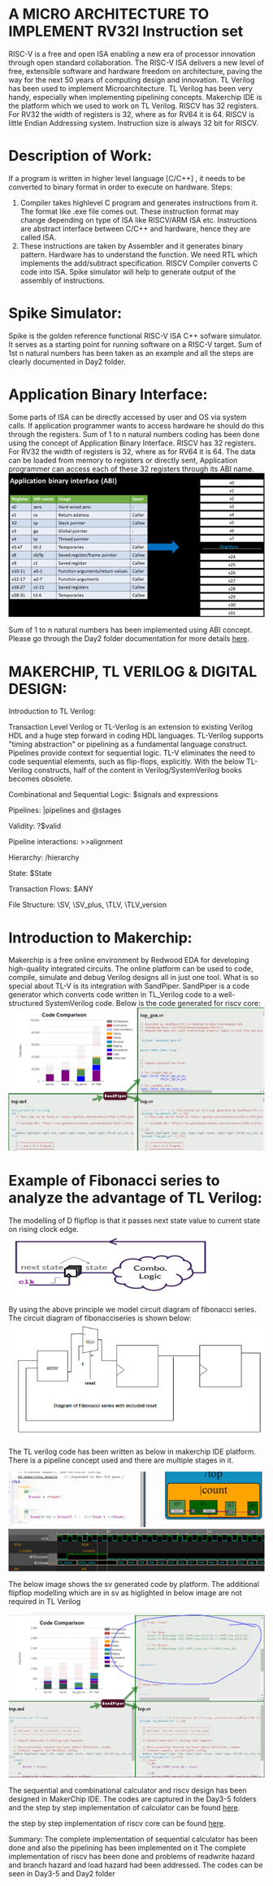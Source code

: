 # A MICRO ARCHITECTURE TO IMPLEMENT RV32I Instruction set  

RISC-V is a free and open ISA enabling a new era of processor innovation through open standard collaboration. The RISC-V ISA delivers a new level of free, extensible software and hardware freedom on architecture, paving the way for the next 50 years of computing design and innovation. TL Verilog has been used to implement Microarchitecture. TL Verilog has been very handy, especially when implementing pipelining concepts. Makerchip IDE is the platform which we used to work on TL Verilog. RISCV has 32 registers. For RV32 the width of registers is 32, where as for RV64 it is 64. RISCV is little Endian Addressing system. Instruction size is always 32 bit for RISCV. 

#  Description of Work:
 If a program is written in higher level language [C/C++] , it needs to be converted to binary format in order to execute on hardware. Steps:
1) Compiler takes highlevel C program and generates instructions from it. The format like .exe file comes out. These instruction format may change depending on type of ISA like RISCV/ARM ISA etc. Instructions are abstract interface between C/C++ and hardware, hence they are called ISA. 
2) These instructions are taken by Assembler and it generates binary pattern. Hardware has to understand the function. We need RTL which implements the add/subtract specification.
RISCV  Compiler converts C code into ISA. Spike simulator will help to generate output of the assembly of instructions.

# Spike Simulator:
Spike is the golden reference functional RISC-V ISA C++ sofware simulator. It serves as a starting point for running software on a RISC-V target. Sum of 1st n natural numbers has been taken as an example and all the steps are clearly documented in Day2 folder.

# Application Binary Interface: 
 Some parts of ISA  can be directly accessed by user and OS via system calls. If application programmer wants to access hardware he should do this through the registers. Sum of 1 to n natural numbers coding has been done using the concept of Application Binary Interface. RISCV has 32 registers. For RV32 the width of registers is 32, where as for RV64 it is 64. The data can be loaded from memory to registers or directly sent, Application programmer can access each of these 32 registers through its ABI name. 
![applicationbinaryinterface](applicationbinaryinterface.PNG) 



Sum of 1 to n natural numbers has been implemented using ABI concept. Please go through the Day2 folder documentation for more details [here](https://github.com/RISCV-MYTH-WORKSHOP/riscv_myth_workshop_dec20-karthikvnit/blob/master/Day2/github2.docx). 

#  MAKERCHIP, TL VERILOG & DIGITAL DESIGN: 

Introduction to TL Verilog:

Transaction Level Verilog or TL-Verilog is an extension to existing Verilog HDL and a huge step forward in coding HDL languages. TL-Verilog supports "timing abstraction" or pipelining as a fundamental language construct. Pipelines provide context for sequential logic. TL-V eliminates the need to code sequential elements, such as flip-flops, explicitly. With the below TL-Verilog constructs, half of the content in  Verilog/SystemVerilog books becomes obsolete.

Combinational and Sequential Logic: $signals and expressions

Pipelines: |pipelines and @stages

Validity: ?$valid

Pipeline interactions: >>alignment

Hierarchy: /hierarchy

State: $State

Transaction Flows: $ANY

File Structure: \SV, \SV_plus, \TLV, \TLV_version

# Introduction to Makerchip:
  
   Makerchip is a free online environment by Redwood EDA for developing high-quality integrated circuits. The online platform can be used to code, compile, simulate and debug Verilog designs all in just one tool. What is so special about TL-V is its integration with SandPiper. SandPiper is a code generator which converts code written in TL_Verilog code to a well-structured SystemVerilog code. Below is the code generated for riscv core:
![sv](sv.PNG)    

# Example of Fibonacci series to analyze the advantage of TL Verilog:

The modelling of D flipflop is that it passes next state value to current state on rising clock edge.
![flipflop](flipflop.PNG)

By using the above principle we model circuit diagram of fibonacci series. The circuit diagram of fibonacciseries is shown below:
![fibonacciseries](fibonacciseries.PNG)

The TL verilog code has been written as below in makerchip IDE platform.  There is a pipeline concept used and there are multiple stages in it.

![tlverilog](tlverilog.PNG)
![waveform](waveform.PNG)

The below image shows the sv generated code by platform. The additional flipflop modelling which are in sv as higlighted in below image are not required in TL Verilog

![sv1](sv1.PNG)

The sequential and combinational calculator and riscv design has been designed in MakerChip IDE. The codes  are captured in the Day3-5 folders and the step by step implementation of calculator can be found [here](https://github.com/RISCV-MYTH-WORKSHOP/riscv_myth_workshop_dec20-karthikvnit/blob/master/day3calculatorcodesnapshots.docx).

the step by step implementation of riscv core can be found  [here](https://github.com/RISCV-MYTH-WORKSHOP/riscv_myth_workshop_dec20-karthikvnit/blob/master/day5riscvsnapshots.docx).








Summary:
The complete implementation of sequential calculator has been done and also the  pipelining has been implemented on it
The complete implementation of riscv has been done and problems of readwrite hazard and branch hazard and load hazard had been addressed.
The codes can be seen in  Day3-5 and Day2 folder



